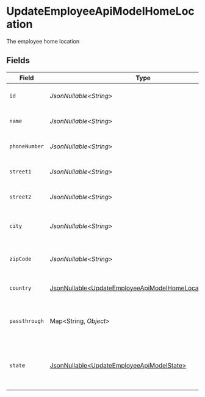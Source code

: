 # UpdateEmployeeApiModelHomeLocation

The employee home location


## Fields

| Field                                                                                                                            | Type                                                                                                                             | Required                                                                                                                         | Description                                                                                                                      | Example                                                                                                                          |
| -------------------------------------------------------------------------------------------------------------------------------- | -------------------------------------------------------------------------------------------------------------------------------- | -------------------------------------------------------------------------------------------------------------------------------- | -------------------------------------------------------------------------------------------------------------------------------- | -------------------------------------------------------------------------------------------------------------------------------- |
| `id`                                                                                                                             | *JsonNullable\<String>*                                                                                                          | :heavy_minus_sign:                                                                                                               | Unique identifier                                                                                                                | 8187e5da-dc77-475e-9949-af0f1fa4e4e3                                                                                             |
| `name`                                                                                                                           | *JsonNullable\<String>*                                                                                                          | :heavy_minus_sign:                                                                                                               | The name of the location                                                                                                         | Woolsthorpe Manor                                                                                                                |
| `phoneNumber`                                                                                                                    | *JsonNullable\<String>*                                                                                                          | :heavy_minus_sign:                                                                                                               | The phone number of the location                                                                                                 | +44 1476 860 364                                                                                                                 |
| `street1`                                                                                                                        | *JsonNullable\<String>*                                                                                                          | :heavy_minus_sign:                                                                                                               | The first line of the address                                                                                                    | Water Lane                                                                                                                       |
| `street2`                                                                                                                        | *JsonNullable\<String>*                                                                                                          | :heavy_minus_sign:                                                                                                               | The second line of the address                                                                                                   | Woolsthorpe by Colsterworth                                                                                                      |
| `city`                                                                                                                           | *JsonNullable\<String>*                                                                                                          | :heavy_minus_sign:                                                                                                               | The city where the location is situated                                                                                          | Grantham                                                                                                                         |
| `zipCode`                                                                                                                        | *JsonNullable\<String>*                                                                                                          | :heavy_minus_sign:                                                                                                               | The ZIP code/Postal code of the location                                                                                         | NG33 5NR                                                                                                                         |
| `country`                                                                                                                        | [JsonNullable\<UpdateEmployeeApiModelHomeLocationCountry>](../../models/components/UpdateEmployeeApiModelHomeLocationCountry.md) | :heavy_minus_sign:                                                                                                               | The country code                                                                                                                 |                                                                                                                                  |
| `passthrough`                                                                                                                    | Map\<String, *Object*>                                                                                                           | :heavy_minus_sign:                                                                                                               | Value to pass through to the provider                                                                                            | {<br/>"other_known_names": "John Doe"<br/>}                                                                                      |
| `state`                                                                                                                          | [JsonNullable\<UpdateEmployeeApiModelState>](../../models/components/UpdateEmployeeApiModelState.md)                             | :heavy_minus_sign:                                                                                                               | The ISO3166-2 sub division where the location is situated                                                                        | GB-LIN                                                                                                                           |